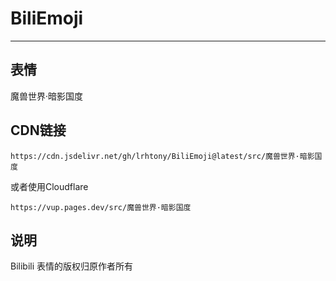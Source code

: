 # BiliEmoji
---
## 表情
魔兽世界·暗影国度
## CDN链接
```
https://cdn.jsdelivr.net/gh/lrhtony/BiliEmoji@latest/src/魔兽世界·暗影国度
```
或者使用Cloudflare
```
https://vup.pages.dev/src/魔兽世界·暗影国度
```
## 说明
Bilibili 表情的版权归原作者所有
